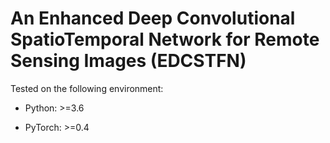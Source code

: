 # An Enhanced Deep Convolutional SpatioTemporal Network for Remote Sensing Images (EDCSTFN)

Tested on the following environment:

- Python: >=3.6

- PyTorch: >=0.4
